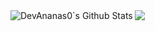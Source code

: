 <img align="left" alt = "DevAnanas0`s Github Stats" src="https://github-readme-stats.vercel.app/api?username=DevAnanas0&show_icons=true&hide_border=True">

<img align="center" src="https://github-readme-stats.vercel.app/api/top-langs/?username=DevAnanas0&layout=compact&theme=buefy" />
